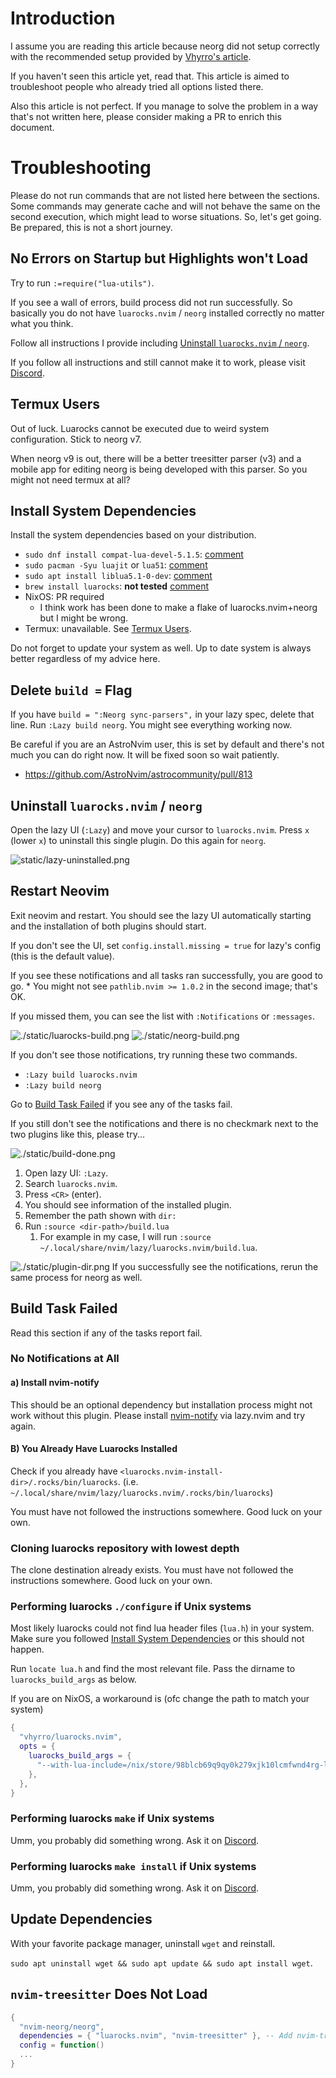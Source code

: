 # Introduction

I assume you are reading this article because neorg did not setup correctly with the recommended setup provided by [Vhyrro's article](https://vhyrro.github.io/posts/neorg-and-luarocks).

If you haven't seen this article yet, read that. This article is aimed to troubleshoot people who already tried all options listed there.

Also this article is not perfect. If you manage to solve the problem in a way that's not written here, please consider making a PR to enrich this document.

# Troubleshooting

Please do not run commands that are not listed here between the sections. Some commands may generate cache and will not behave the same on the second execution, which might lead to worse situations. So, let's get going. Be prepared, this is not a short journey.

## No Errors on Startup but Highlights won't Load

Try to run `:=require("lua-utils")`.

If you see a wall of errors, build process did not run successfully. So basically you do not have `luarocks.nvim` / `neorg` installed correctly no matter what you think.

Follow all instructions I provide including [Uninstall `luarocks.nvim` / `neorg`](#uninstall-luarocksnvim--neorg).

If you follow all instructions and still cannot make it to work, please visit [Discord](https://discord.gg/T6EgTAX7ht).

## Termux Users

Out of luck. Luarocks cannot be executed due to weird system configuration. Stick to neorg v7.

When neorg v9 is out, there will be a better treesitter parser (v3) and a mobile app for editing neorg is being developed with this parser. So you might not need termux at all?

## Install System Dependencies

Install the system dependencies based on your distribution.

- `sudo dnf install compat-lua-devel-5.1.5`: [comment](https://github.com/nvim-neorg/neorg/issues/1342#issuecomment-2017167912)
- `sudo pacman -Syu luajit` or `lua51`: [comment](https://github.com/nvim-neorg/neorg/issues/1342#issuecomment-2017814358)
- `sudo apt install liblua5.1-0-dev`: [comment](https://github.com/nvim-neorg/neorg/issues/1342#issuecomment-2017728318)
- `brew install luarocks`: **not tested** [comment](https://github.com/nvim-neorg/neorg/issues/1342#issuecomment-2020157539)
- NixOS: PR required
  - I think work has been done to make a flake of luarocks.nvim+neorg but I might be wrong.
- Termux: unavailable. See [Termux Users](#termux-users).

Do not forget to update your system as well. Up to date system is always better regardless of my advice here.

## Delete `build =` Flag

If you have `build = ":Neorg sync-parsers",` in your lazy spec, delete that line. Run `:Lazy build neorg`. You might see everything working now.

Be careful if you are an AstroNvim user, this is set by default and there's not much you can do right now. It will be fixed soon so wait patiently.

- <https://github.com/AstroNvim/astrocommunity/pull/813>

## Uninstall `luarocks.nvim` / `neorg`

Open the lazy UI (`:Lazy`) and move your cursor to `luarocks.nvim`. Press `x` (lower `x`) to uninstall this single plugin. Do this again for `neorg`.

![static/lazy-uninstalled.png](static/lazy-uninstalled.png)

## Restart Neovim

Exit neovim and restart. You should see the lazy UI automatically starting and the installation of both plugins should start.

If you don't see the UI, set `config.install.missing = true` for lazy's config (this is the default value).

If you see these notifications and all tasks ran successfully, you are good to go. \* You might not see `pathlib.nvim >= 1.0.2` in the second image; that's OK.

If you missed them, you can see the list with `:Notifications` or `:messages`.

![./static/luarocks-build.png](./static/luarocks-build.png) ![./static/neorg-build.png](./static/neorg-build.png)

If you don't see those notifications, try running these two commands.

- `:Lazy build luarocks.nvim`
- `:Lazy build neorg`

Go to [Build Task Failed](#build-task-failed) if you see any of the tasks fail.

If you still don't see the notifications and there is no checkmark next to the two plugins like this, please try...

![./static/build-done.png](./static/build-done.png)

1.  Open lazy UI: `:Lazy`.
2.  Search `luarocks.nvim`.
3.  Press `<CR>` (enter).
4.  You should see information of the installed plugin.
5.  Remember the path shown with `dir:`
6.  Run `:source <dir-path>/build.lua`
    1.  For example in my case, I will run `:source ~/.local/share/nvim/lazy/luarocks.nvim/build.lua`.

![./static/plugin-dir.png](./static/plugin-dir.png) If you successfully see the notifications, rerun the same process for neorg as well.

## Build Task Failed

Read this section if any of the tasks report fail.

### No Notifications at All

#### a) Install nvim-notify

This should be an optional dependency but installation process might not work without this plugin. Please install [nvim-notify](https://github.com/rcarriga/nvim-notify) via lazy.nvim and try again.

#### B) You Already Have Luarocks Installed

Check if you already have `<luarocks.nvim-install-dir>/.rocks/bin/luarocks`. (i.e. `~/.local/share/nvim/lazy/luarocks.nvim/.rocks/bin/luarocks`)

You must have not followed the instructions somewhere. Good luck on your own.

### Cloning luarocks repository with lowest depth

The clone destination already exists. You must have not followed the instructions somewhere. Good luck on your own.

### Performing luarocks `./configure` if Unix systems

Most likely luarocks could not find lua header files (`lua.h`) in your system. Make sure you followed [Install System Dependencies](#install-system-dependencies) or this should not happen.

Run `locate lua.h` and find the most relevant file. Pass the dirname to `luarocks_build_args` as below.

If you are on NixOS, a workaround is (ofc change the path to match your system)

``` lua
{
  "vhyrro/luarocks.nvim",
  opts = {
    luarocks_build_args = {
      "--with-lua-include=/nix/store/98blcb69q9qy0k279xjk10lcmfwnd4rg-luajit-2.1.1693350652/include",
    },
  },
}
```

### Performing luarocks `make` if Unix systems

Umm, you probably did something wrong. Ask it on [Discord](https://discord.gg/T6EgTAX7ht).

### Performing luarocks `make install` if Unix systems

Umm, you probably did something wrong. Ask it on [Discord](https://discord.gg/T6EgTAX7ht).

## Update Dependencies

With your favorite package manager, uninstall `wget` and reinstall.

`sudo apt uninstall wget && sudo apt update && sudo apt install wget`.

## `nvim-treesitter` Does Not Load

``` lua
{
  "nvim-neorg/neorg",
  dependencies = { "luarocks.nvim", "nvim-treesitter" }, -- Add nvim-treesitter here
  config = function()
  ...
}
```
